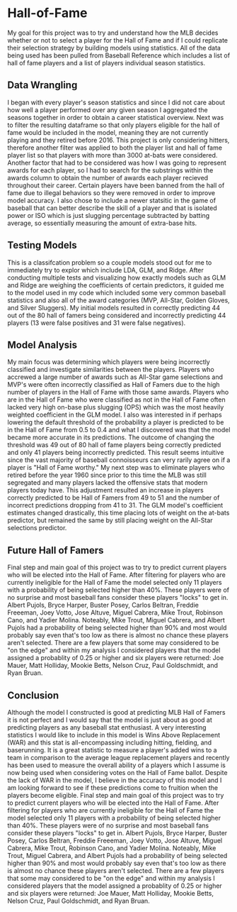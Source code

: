 # Hall-of-Fame

My goal for this project was to try and understand how the MLB decides whether or not to select a player for the Hall of Fame and if I could replicate their selection strategy by building models using statistics. All of the data being used has been pulled from Baseball Reference which includes a list of hall of fame players and a list of players individual season statistics. 
## Data Wrangling

I began with every player's season statistics and since I did not care about how well a player performed over any given season I aggregated the seasons together in order to obtain a career statistical overview. Next was to filter the resulting dataframe so that only players eligible for the hall of fame would be included in the model, meaning they are not currently playing and they retired before 2016. This project is only considering hitters, therefore another filter was applied to both the player list and hall of fame player list so that players with more than 3000 at-bats were considered. Another factor that had to be considered was how I was going to represent awards for each player, so I had to search for the substrings within the awards column to obtain the number of awards each player recieved throughout their career. Certain players have been banned from the hall of fame due to illegal behaviors so they were removed in order to improve model accuracy. I also chose to include a newer statsitic in the game of baseball that can better describe the skill of a player and that is isolated power or ISO which is just slugging percentage subtracted by batting average, so essentially measuring the amount of extra-base hits.

## Testing Models

This is a classifcation problem so a couple models stood out for me to immediately try to explor which include LDA, GLM, and Ridge. After conducting multiple tests and visualizing how exactly models such as GLM and Ridge are weighing the coefficients of certain predictors, it guided me to the model used in my code which included some very common baseball statistics and also all of the award categories (MVP, All-Star, Golden Gloves, and Silver Sluggers). My initial models resulted in correctly predicting 44 out of the 80 hall of famers being considered and incorrectly predicting 44 players (13 were false positives and 31 were false negatives).

## Model Analysis

My main focus was determining which players were being incorrectly classified and investigate similarities between the players. Players who accrewed a large number of awards such as All-Star game selections and MVP's were often incorrectly classified as Hall of Famers due to the high number of players in the Hall of Fame with those same awards. Players who are in the Hall of Fame who were classified as not in the Hall of Fame often lacked very high on-base plus slugging (OPS) which was the most heavily weighted coefficient in the GLM model. I also was interested in if perhaps lowering the default threshold of the probability a player is predicted to be in the Hall of Fame from 0.5 to 0.4 and what I discovered was that the model became more accurate in its predictions. The outcome of changing the threshold was 49 out of 80 hall of fame players being correctly predicted and only 41 players being incorrectly predicted. This result seems intuitive since the vast majority of baseball connoisseurs can very rarily agree on if a player is "Hall of Fame worthy." My next step was to eliminate players who retired before the year 1960 since prior to this time the MLB was still segregated and many players lacked the offensive stats that modern players today have. This adjustment resulted an increase in players correctly predicted to be Hall of Famers from 49 to 51 and the number of incorrect predictions dropping from 41 to 31. The GLM model's coefficient estimates changed drastically, this time placing lots of weight on the at-bats predictor, but remained the same by still placing weight on the All-Star selections predictor. 

## Future Hall of Famers

Final step and main goal of this project was to try to predict current players who will be elected into the Hall of Fame. After filtering for players who are currently ineligible for the Hall of Fame the model selected only 11 players with a probability of being selected higher than 40%. These players were of no surprise and most baseball fans consider these players "locks" to get in. Albert Pujols, Bryce Harper, Buster Posey, Carlos Beltran, Freddie Freeeman, Joey Votto, Jose Altuve, Miguel Cabrera, Mike Trout, Robinson Cano, and Yadier Molina. Noteably, Mike Trout, Miguel Cabrera, and Albert Pujols had a probability of being selected higher than 90% and most would probably say even that's too low as there is almost no chance these players aren't selected. There are a few players that some may considered to be "on the edge" and within my analysis I considered players that the model assigned a probablity of 0.25 or higher and six players were returned: Joe Mauer, Matt Holliday, Mookie Betts, Nelson Cruz, Paul Goldschmidt, and Ryan Bruan.

## Conclusion

Although the model I constructed is good at predicting MLB Hall of Famers it is not perfect and I would say that the model is just about as good at predicting players as any baseball stat enthusiast. A very interesting statistics I would like to include in this model is Wins Above Replacement (WAR) and this stat is all-encompassing including hitting, fielding, and baserunning. It is a great statistic to measure a player's added wins to a team in comparison to the average league replacement players and recently has been used to measure the overall ability of a players which I assume is now being used when considering votes on the Hall of Fame ballot. Despite the lack of WAR in the model, I believe in the accuracy of this model and I am looking forward to see if these predictions come to fruition when the players become eligible.
Final step and main goal of this project was to try to predict current players who will be elected into the Hall of Fame. After filtering for players who are currently ineligible for the Hall of Fame the model selected only 11 players with a probability of being selected higher than 40%. These players were of no surprise and most baseball fans consider these players "locks" to get in. Albert Pujols, Bryce Harper, Buster Posey, Carlos Beltran, Freddie Freeeman, Joey Votto, Jose Altuve, Miguel Cabrera, Mike Trout, Robinson Cano, and Yadier Molina. Noteably, Mike Trout, Miguel Cabrera, and Albert Pujols had a probability of being selected higher than 90% and most would probably say even that's too low as there is almost no chance these players aren't selected. There are a few players that some may considered to be "on the edge" and within my analysis I considered players that the model assigned a probablity of 0.25 or higher and six players were returned: Joe Mauer, Matt Holliday, Mookie Betts, Nelson Cruz, Paul Goldschmidt, and Ryan Bruan.
